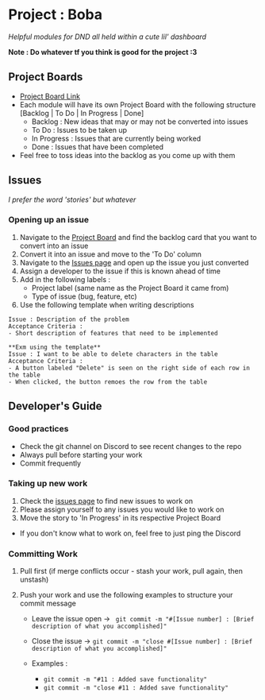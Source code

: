 # Project : Boba

_Helpful modules for DND all held within a cute lil' dashboard_

**Note : Do whatever tf you think is good for the project :3**

## Project Boards

- [Project Board Link](https://github.com/AmandaBoo/ProjectBoba/projects)
- Each module will have its own Project Board with the following structure  [Backlog | To Do | In Progress | Done]
  - Backlog : New ideas that may or may not be converted into issues 
  - To Do : Issues to be taken up 
  - In Progress : Issues that are currently being worked 
  - Done : Issues that have been completed
- Feel free to toss ideas into the backlog as you come up with them 

## Issues

*I prefer the word 'stories' but whatever*

### Opening up an issue

1. Navigate to the [Project Board](https://github.com/AmandaBoo/ProjectBoba/projects) and find the backlog card that you want to convert into an issue
2. Convert it into an issue and move to the 'To Do' column
3. Navigate to the [Issues page](https://github.com/AmandaBoo/ProjectBoba/issues) and open up the issue you just converted
4. Assign a developer to the issue if this is known ahead of time
5. Add in the following labels :
   - Project label (same name as the Project Board it came from)
   - Type of issue (bug, feature, etc)
6. Use the following template when writing descriptions

```
Issue : Description of the problem 
Acceptance Criteria : 
- Short description of features that need to be implemented
```

```
**Exm using the template**
Issue : I want to be able to delete characters in the table
Acceptance Criteria : 
- A button labeled "Delete" is seen on the right side of each row in the table
- When clicked, the button remoes the row from the table
```

## Developer's Guide

### Good practices

- Check the git channel on Discord to see recent changes to the repo
- Always pull before starting your work
- Commit frequently

### Taking up new work

1. Check the [issues page](https://github.com/AmandaBoo/ProjectBoba/issues) to find new issues to work on
2. Please assign yourself to any issues you would like to work on
3. Move the story to 'In Progress' in its respective Project Board

- If you don't know what to work on, feel free to just ping the Discord

### Committing Work

1. Pull first (if merge conflicts occur - stash your work, pull again, then unstash)

2. Push your work and use the following examples to structure your commit message

   - Leave the issue open -> `` git commit -m "#[Issue number] : [Brief description of what you accomplished]"``

   - Close the issue -> ``git commit -m "close #[Issue number] : [Brief description of what you accomplished]"``

   - Examples : 
     - ``git commit -m "#11 : Added save functionality"``
     - ``git commit -m "close #11 : Added save functionality"``






